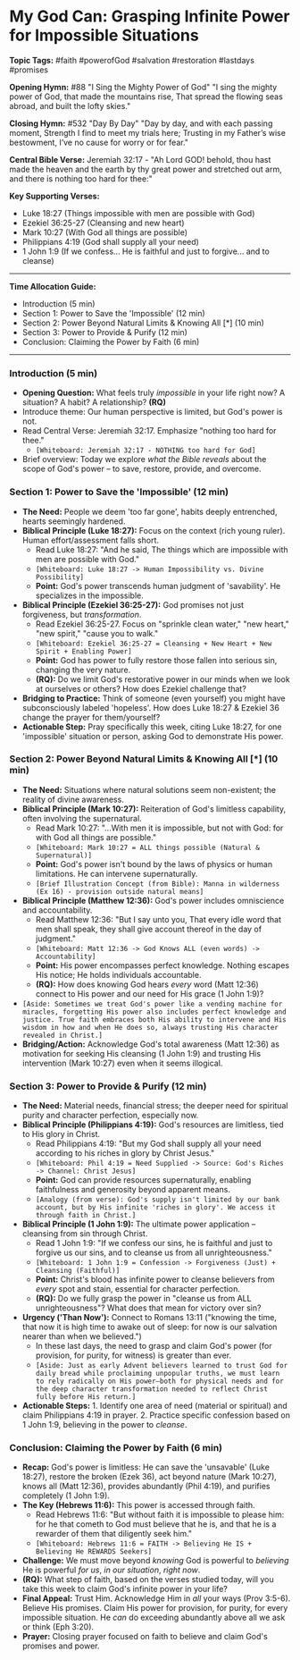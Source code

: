 # My God Can: Grasping Infinite Power for Impossible Situations

**Topic Tags:** #faith #powerofGod #salvation #restoration #lastdays #promises

**Opening Hymn:** #88 "I Sing the Mighty Power of God" "I sing the mighty power
of God, that made the mountains rise, That spread the flowing seas abroad, and
built the lofty skies."

**Closing Hymn:** #532 "Day By Day" "Day by day, and with each passing moment,
Strength I find to meet my trials here; Trusting in my Father’s wise bestowment,
I’ve no cause for worry or for fear."

**Central Bible Verse:** Jeremiah 32:17 - "Ah Lord GOD! behold, thou hast made
the heaven and the earth by thy great power and stretched out arm, and there is
nothing too hard for thee:"

**Key Supporting Verses:**

- Luke 18:27 (Things impossible with men are possible with God)
- Ezekiel 36:25-27 (Cleansing and new heart)
- Mark 10:27 (With God all things are possible)
- Philippians 4:19 (God shall supply all your need)
- 1 John 1:9 (If we confess... He is faithful and just to forgive... and to
  cleanse)

---

**Time Allocation Guide:**

- Introduction (5 min)
- Section 1: Power to Save the 'Impossible' (12 min)
- Section 2: Power Beyond Natural Limits & Knowing All [*] (10 min)
- Section 3: Power to Provide & Purify (12 min)
- Conclusion: Claiming the Power by Faith (6 min)

---

### Introduction (5 min)

- **Opening Question:** What feels truly _impossible_ in your life right now? A
  situation? A habit? A relationship? **(RQ)**
- Introduce theme: Our human perspective is limited, but God's power is not.
- Read Central Verse: Jeremiah 32:17. Emphasize "nothing too hard for thee."
  - `[Whiteboard: Jeremiah 32:17 - NOTHING too hard for God]`
- Brief overview: Today we explore _what the Bible reveals_ about the scope of
  God's power – to save, restore, provide, and overcome.

### Section 1: Power to Save the 'Impossible' (12 min)

- **The Need:** People we deem 'too far gone', habits deeply entrenched, hearts
  seemingly hardened.
- **Biblical Principle (Luke 18:27):** Focus on the context (rich young ruler).
  Human effort/assessment falls short.
  - Read Luke 18:27: "And he said, The things which are impossible with men are
    possible with God."
  - `[Whiteboard: Luke 18:27 -> Human Impossibility vs. Divine Possibility]`
  - **Point:** God's power transcends human judgment of 'savability'. He
    specializes in the impossible.
- **Biblical Principle (Ezekiel 36:25-27):** God promises not just forgiveness,
  but _transformation_.
  - Read Ezekiel 36:25-27. Focus on "sprinkle clean water," "new heart," "new
    spirit," "cause you to walk."
  - `[Whiteboard: Ezekiel 36:25-27 = Cleansing + New Heart + New Spirit + Enabling Power]`
  - **Point:** God has power to fully restore those fallen into serious sin,
    changing the very nature.
  - **(RQ):** Do we limit God's restorative power in our minds when we look at
    ourselves or others? How does Ezekiel challenge that?
- **Bridging to Practice:** Think of someone (even yourself) you might have
  subconsciously labeled 'hopeless'. How does Luke 18:27 & Ezekiel 36 change the
  prayer for them/yourself?
- **Actionable Step:** Pray specifically this week, citing Luke 18:27, for one
  'impossible' situation or person, asking God to demonstrate His power.

### Section 2: Power Beyond Natural Limits & Knowing All [*] (10 min)

- **The Need:** Situations where natural solutions seem non-existent; the
  reality of divine awareness.
- **Biblical Principle (Mark 10:27):** Reiteration of God's limitless
  capability, often involving the supernatural.
  - Read Mark 10:27: "...With men it is impossible, but not with God: for with
    God all things are possible."
  - `[Whiteboard: Mark 10:27 = ALL things possible (Natural & Supernatural)]`
  - **Point:** God's power isn't bound by the laws of physics or human
    limitations. He can intervene supernaturally.
  - `[Brief Illustration Concept (from Bible): Manna in wilderness (Ex 16) - provision outside natural means]`
- **Biblical Principle (Matthew 12:36):** God's power includes omniscience and
  accountability.
  - Read Matthew 12:36: "But I say unto you, That every idle word that men shall
    speak, they shall give account thereof in the day of judgment."
  - `[Whiteboard: Matt 12:36 -> God Knows ALL (even words) -> Accountability]`
  - **Point:** His power encompasses perfect knowledge. Nothing escapes His
    notice; He holds individuals accountable.
  - **(RQ):** How does knowing God hears _every_ word (Matt 12:36) connect to
    His power and our need for His grace (1 John 1:9)?
- `[Aside: Sometimes we treat God's power like a vending machine for miracles, forgetting His power also includes perfect knowledge and justice. True faith embraces both His ability to intervene and His wisdom in how and when He does so, always trusting His character revealed in Christ.]`
- **Bridging/Action:** Acknowledge God's total awareness (Matt 12:36) as
  motivation for seeking His cleansing (1 John 1:9) and trusting His
  intervention (Mark 10:27) even when it seems illogical.

### Section 3: Power to Provide & Purify (12 min)

- **The Need:** Material needs, financial stress; the deeper need for spiritual
  purity and character perfection, especially now.
- **Biblical Principle (Philippians 4:19):** God's resources are limitless, tied
  to His glory in Christ.
  - Read Philippians 4:19: "But my God shall supply all your need according to
    his riches in glory by Christ Jesus."
  - `[Whiteboard: Phil 4:19 = Need Supplied -> Source: God's Riches -> Channel: Christ Jesus]`
  - **Point:** God can provide resources supernaturally, enabling faithfulness
    and generosity beyond apparent means.
  - `[Analogy (from verse): God's supply isn't limited by our bank account, but by His infinite 'riches in glory'. We access it through faith in Christ.]`
- **Biblical Principle (1 John 1:9):** The ultimate power application –
  cleansing from sin through Christ.
  - Read 1 John 1:9: "If we confess our sins, he is faithful and just to forgive
    us our sins, and to cleanse us from all unrighteousness."
  - `[Whiteboard: 1 John 1:9 = Confession -> Forgiveness (Just) + Cleansing (Faithful)]`
  - **Point:** Christ's blood has infinite power to cleanse believers from
    _every_ spot and stain, essential for character perfection.
  - **(RQ):** Do we fully grasp the power in "cleanse us from ALL
    unrighteousness"? What does that mean for victory over sin?
- **Urgency ('Than Now'):** Connect to Romans 13:11 ("knowing the time, that now
  it is high time to awake out of sleep: for now is our salvation nearer than
  when we believed.")
  - In these last days, the need to grasp and claim God's power (for provision,
    for purity, for witness) is greater than ever.
  - `[Aside: Just as early Advent believers learned to trust God for daily bread while proclaiming unpopular truths, we must learn to rely radically on His power—both for physical needs and for the deep character transformation needed to reflect Christ fully before His return.]`
- **Actionable Steps:** 1. Identify one area of need (material or spiritual) and
  claim Philippians 4:19 in prayer. 2. Practice specific confession based on 1
  John 1:9, believing in the power to _cleanse_.

### Conclusion: Claiming the Power by Faith (6 min)

- **Recap:** God's power is limitless: He can save the 'unsavable' (Luke 18:27),
  restore the broken (Ezek 36), act beyond nature (Mark 10:27), knows all (Matt
  12:36), provides abundantly (Phil 4:19), and purifies completely (1 John 1:9).
- **The Key (Hebrews 11:6):** This power is accessed through faith.
  - Read Hebrews 11:6: "But without faith it is impossible to please him: for he
    that cometh to God must believe that he is, and that he is a rewarder of
    them that diligently seek him."
  - `[Whiteboard: Hebrews 11:6 = FAITH -> Believing He IS + Believing He REWARDS Seekers]`
- **Challenge:** We must move beyond _knowing_ God is powerful to _believing_ He
  is powerful _for us_, _in our situation_, _right now_.
- **(RQ):** What step of faith, based on the verses studied today, will you take
  this week to claim God's infinite power in your life?
- **Final Appeal:** Trust Him. Acknowledge Him in _all_ your ways (Prov 3:5-6).
  Believe His promises. Claim His power for provision, for purity, for every
  impossible situation. He _can_ do exceeding abundantly above all we ask or
  think (Eph 3:20).
- **Prayer:** Closing prayer focused on faith to believe and claim God's
  promises and power.
